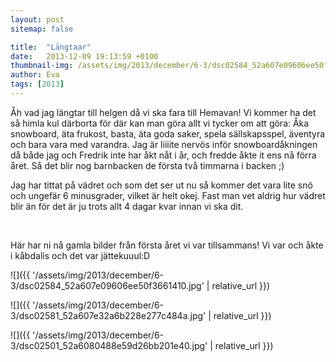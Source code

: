 ```yaml
---
layout: post
sitemap: false

title:  "Längtaar"
date:   2013-12-09 19:13:59 +0100
thumbnail-img: /assets/img/2013/december/6-3/dsc02584_52a607e09606ee50f3661410.jpg
author: Eva
tags: [2013]
---
```


Åh vad jag längtar till helgen då vi ska fara till Hemavan! Vi kommer ha det så himla kul därborta för där kan man göra allt vi tycker om att göra: Åka snowboard, äta frukost, basta, äta goda saker, spela sällskapsspel, äventyra och bara vara med varandra. Jag är liiiite nervös inför snowboardåkningen då både jag och Fredrik inte har åkt nåt i år, och fredde åkte it ens nå förra året. Så det blir nog barnbacken de första två timmarna i backen ;) 

Jag har tittat på vädret och som det ser ut nu så kommer det vara lite snö och ungefär 6 minusgrader, vilket är helt okej. Fast man vet aldrig hur vädret blir än för det är ju trots allt 4 dagar kvar innan vi ska dit. 




 




Här har ni nå gamla bilder från första året vi var tillsammans! Vi var och åkte i kåbdalis och det var jättekuuul:D

![]({{ '/assets/img/2013/december/6-3/dsc02584_52a607e09606ee50f3661410.jpg'  | relative_url }})

![]({{ '/assets/img/2013/december/6-3/dsc02581_52a607e32a6b228e277c484a.jpg'  | relative_url }})

![]({{ '/assets/img/2013/december/6-3/dsc02501_52a6080488e59d26bb201e40.jpg'  | relative_url }})

